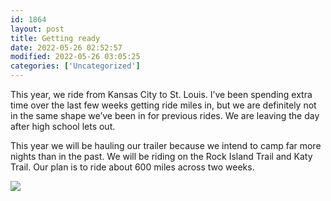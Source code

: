 ```yaml
---
id: 1864
layout: post
title: Getting ready
date: 2022-05-26 02:52:57
modified: 2022-05-26 03:05:25
categories: ['Uncategorized']
---
```



This year, we ride from Kansas City to St. Louis. I’ve been spending extra time over the last few weeks getting ride miles in, but we are definitely not in the same shape we’ve been in for previous rides. We are leaving the day after high school lets out.




This year we will be hauling our trailer because we intend to camp far more nights than in the past. We will be riding on the Rock Island Trail and Katy Trail. Our plan is to ride about 600 miles across two weeks.




![](https://ride.whitings.org/wp-content/uploads/2022/05/img_0187.jpg)


